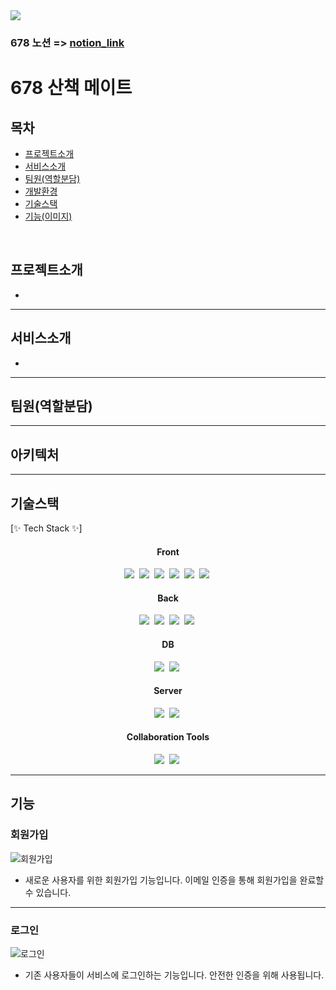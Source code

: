 <!--헤더-->
<img src="https://capsule-render.vercel.app/api?type=waving&height=300&color=gradient&text=678%20Project&fontAlign=50&fontAlignY=50&descAlign=100&textBg=false&fontColor=black&animation=twinkling&fontSize=90" />

### 678 노션 => [notion_link](https://www.notion.so/678-a00e001a30254db1b99d082ae94a67dc)

# 678 산책 메이트

## 목차
- [프로젝트소개](#프로젝트소개)
- [서비스소개](#서비스소개)
- [팀원(역할분담)](#팀원(역할분담))
- [개발환경](#개발환경)
- [기술스택](#기술스택)
- [기능(이미지)](#기능)
<br>

## 프로젝트소개

- 
  
---

## 서비스소개
-
  
---

## 팀원(역할분담)

                       


---

## 아키텍처


---

<!--기술 스택 뱃지 처리-->
## 기술스택

[✨ Tech Stack ✨]
<div align="center">
  <h4>Front</h4>
  <img src="https://img.shields.io/badge/react-20232a.svg?style=for-the-badge&logo=react&logoColor=61DAFB" />&nbsp
  <img src="https://img.shields.io/badge/html5-E34F26.svg?style=for-the-badge&logo=html5&logoColor=white" />&nbsp
  <img src="https://img.shields.io/badge/CSS3-1572B6.svg?&style=for-the-badge&logo=CSS3&logoColor=white"/>&nbsp
  <img src="https://img.shields.io/badge/javascript-F7DF1E.svg?style=for-the-badge&logo=javascript&logoColor=20232a" />&nbsp
  <img src="https://img.shields.io/badge/jquery-0769AD?style=for-the-badge&logo=jquery&logoColor=white">&nbsp
  <img src="https://img.shields.io/badge/bootstrap-7952B3?style=for-the-badge&logo=bootstrap&logoColor=white">&nbsp
</div>
<div align="center">
  <h4>Back</h4>
  <img src="https://img.shields.io/badge/java-007396?style=for-the-badge&logo=java&logoColor=white">&nbsp
  <img src="https://img.shields.io/badge/spring-6DB33F?style=for-the-badge&logo=spring&logoColor=white">&nbsp
  <img src="https://img.shields.io/badge/spring boot-6DB33F?style=for-the-badge&logo=spring boot&logoColor=white">&nbsp
  <img src="https://img.shields.io/badge/spring security-6DB33F?style=for-the-badge&logo=spring security&logoColor=white">&nbsp
</div>
<div align="center">
  <h4>DB</h4>
  <img src="https://img.shields.io/badge/mysql-4479A1?style=for-the-badge&logo=mysql&logoColor=white">&nbsp
  <img src="https://img.shields.io/badge/Spring JPA-6DB33F?style=for-the-badge&logo=spring&logoColor=white">&nbsp
</div>
<div align="center">
  <h4>Server</h4>
  <img src="https://img.shields.io/badge/Apache tomcat-F8DC75?style=for-the-badge&logo=apachetomcat&logoColor=white">&nbsp
  <img src="https://img.shields.io/badge/Spring Cloud Gateway-6DB33F?&style=for-the-badge&logo=spring cloud gateway&logoColor=white"/>&nbsp
</div>
<div align="center">
  <h4>Collaboration Tools</h4>
  <img src="https://img.shields.io/badge/notion-000000?style=for-the-badge&logo=notion&logoColor=white">&nbsp
  <img src="https://img.shields.io/badge/github-181717?&style=for-the-badge&logo=github&logoColor=white"/>&nbsp
</div>

---

## 기능

### 회원가입
![회원가입](https://ifh.cc/g/koNwAH.png)
- 새로운 사용자를 위한 회원가입 기능입니다. 이메일 인증을 통해 회원가입을 완료할 수 있습니다.

---

### 로그인
![로그인](https://ifh.cc/g/X2Wp94.png)
- 기존 사용자들이 서비스에 로그인하는 기능입니다. 안전한 인증을 위해 사용됩니다.



